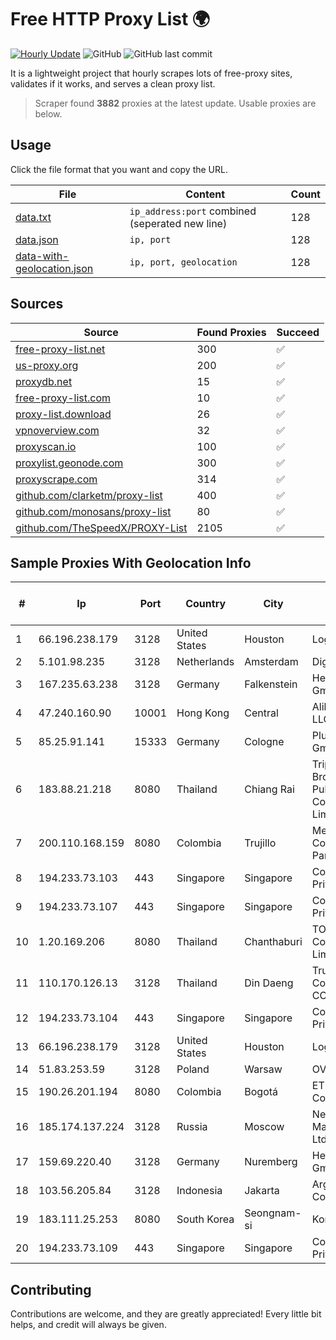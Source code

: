 
# Free HTTP Proxy List 🌍

[![Hourly Update](https://github.com/mertguvencli/http-proxy-list/actions/workflows/main.yml/badge.svg?branch=main)](https://github.com/mertguvencli/http-proxy-list/actions/workflows/main.yml)
![GitHub](https://img.shields.io/github/license/mertguvencli/http-proxy-list)
![GitHub last commit](https://img.shields.io/github/last-commit/mertguvencli/http-proxy-list)

It is a lightweight project that hourly scrapes lots of free-proxy sites, validates if it works, and serves a clean proxy list.


> Scraper found **3882** proxies at the latest update. Usable proxies are below.

## Usage

Click the file format that you want and copy the URL.


|File|Content|Count|
|----|-------|-----|
|[data.txt](https://raw.githubusercontent.com/mertguvencli/http-proxy-list/main/proxy-list/data.txt)|`ip_address:port` combined (seperated new line)|128|
|[data.json](https://raw.githubusercontent.com/mertguvencli/http-proxy-list/main/proxy-list/data.json)|`ip, port`|128|
|[data-with-geolocation.json](https://raw.githubusercontent.com/mertguvencli/http-proxy-list/main/proxy-list/data-with-geolocation.json)|`ip, port, geolocation`|128|

## Sources

|Source|Found Proxies|Succeed|
|------|-------------|-------|
|[free-proxy-list.net](https://free-proxy-list.net)|300|✅|
|[us-proxy.org](https://www.us-proxy.org)|200|✅|
|[proxydb.net](http://proxydb.net)|15|✅|
|[free-proxy-list.com](https://free-proxy-list.com/?page=&port=&type%5B%5D=http&type%5B%5D=https&up_time=0&search=Search)|10|✅|
|[proxy-list.download](https://www.proxy-list.download/HTTP)|26|✅|
|[vpnoverview.com](https://vpnoverview.com/privacy/anonymous-browsing/free-proxy-servers)|32|✅|
|[proxyscan.io](https://www.proxyscan.io)|100|✅|
|[proxylist.geonode.com](https://proxylist.geonode.com/api/proxy-list?limit=300&page=1&sort_by=lastChecked&sort_type=desc&protocols=http,https)|300|✅|
|[proxyscrape.com](https://api.proxyscrape.com/v2/?request=displayproxies&protocol=http&timeout=10000&country=all&ssl=all&anonymity=all)|314|✅|
|[github.com/clarketm/proxy-list](https://raw.githubusercontent.com/clarketm/proxy-list/master/proxy-list-raw.txt)|400|✅|
|[github.com/monosans/proxy-list](https://raw.githubusercontent.com/monosans/proxy-list/main/proxies/http.txt)|80|✅|
|[github.com/TheSpeedX/PROXY-List](https://raw.githubusercontent.com/TheSpeedX/PROXY-List/master/http.txt)|2105|✅|


## Sample Proxies With Geolocation Info

|#|Ip|Port|Country|City|Internet Service Provider|
|-|--|----|-------|----|-------------------------|
|1|66.196.238.179|3128|United States|Houston|Logix|
|2|5.101.98.235|3128|Netherlands|Amsterdam|DigitalOcean|
|3|167.235.63.238|3128|Germany|Falkenstein|Hetzner Online GmbH|
|4|47.240.160.90|10001|Hong Kong|Central|Alibaba.com LLC|
|5|85.25.91.141|15333|Germany|Cologne|PlusServer GmbH|
|6|183.88.21.218|8080|Thailand|Chiang Rai|Triple T Broadband Public Company Limited|
|7|200.110.168.159|8080|Colombia|Trujillo|Media Commerce Partners S.A|
|8|194.233.73.103|443|Singapore|Singapore|Contabo Asia Private Limited|
|9|194.233.73.107|443|Singapore|Singapore|Contabo Asia Private Limited|
|10|1.20.169.206|8080|Thailand|Chanthaburi|TOT Public Company Limited|
|11|110.170.126.13|3128|Thailand|Din Daeng|True Internet Corporation CO. Ltd.|
|12|194.233.73.104|443|Singapore|Singapore|Contabo Asia Private Limited|
|13|66.196.238.179|3128|United States|Houston|Logix|
|14|51.83.253.59|3128|Poland|Warsaw|OVH SAS|
|15|190.26.201.194|8080|Colombia|Bogotá|ETB - Colombia|
|16|185.174.137.224|3128|Russia|Moscow|Network Management Ltd|
|17|159.69.220.40|3128|Germany|Nuremberg|Hetzner Online GmbH|
|18|103.56.205.84|3128|Indonesia|Jakarta|Argon Data Communication|
|19|183.111.25.253|8080|South Korea|Seongnam-si|Korea Telecom|
|20|194.233.73.109|443|Singapore|Singapore|Contabo Asia Private Limited|



## Contributing

Contributions are welcome, and they are greatly appreciated! Every
little bit helps, and credit will always be given.

